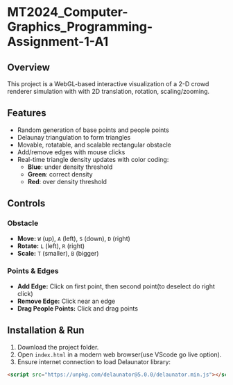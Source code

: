 # MT2024_Computer-Graphics_Programming-Assignment-1-A1

## Overview
This project is a WebGL-based interactive visualization of a 2-D crowd renderer simulation with with 2D translation, rotation, scaling/zooming.

## Features
- Random generation of base points and people points
- Delaunay triangulation to form triangles
- Movable, rotatable, and scalable rectangular obstacle
- Add/remove edges with mouse clicks
- Real-time triangle density updates with color coding:
  - **Blue**: under density threshold
  - **Green**: correct density
  - **Red**: over density threshold

## Controls

### Obstacle
- **Move:** `W` (up), `A` (left), `S` (down), `D` (right)
- **Rotate:** `L` (left), `R` (right)
- **Scale:** `T` (smaller), `B` (bigger)

### Points & Edges
- **Add Edge:** Click on first point, then second point(to deselect do right click)
- **Remove Edge:** Click near an edge
- **Drag People Points:** Click and drag points

## Installation & Run
1. Download the project folder.
2. Open `index.html` in a modern web browser(use VScode go live option).
3. Ensure internet connection to load Delaunator library:
```html
<script src="https://unpkg.com/delaunator@5.0.0/delaunator.min.js"></script>
